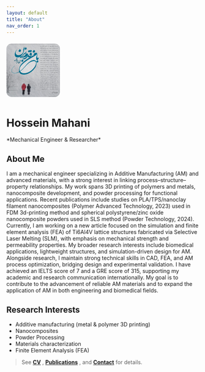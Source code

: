 ```yaml
---
layout: default
title: "About"
nav_order: 1
---
```


<img src="/assets/img/headshot.jpg" alt="Hossein Mahani" style="max-width:140px;border-radius:14px;margin:8px 0;">

<h1 id="hossein-name">Hossein Mahani</h1>
*Mechanical Engineer & Researcher*


<h2 id="about-me">About Me</h2>
<p class="justified-text"> I am a mechanical engineer specializing in Additive Manufacturing (AM) and advanced materials, with a strong interest in linking process–structure–property relationships. My work spans 3D printing of polymers and metals, nanocomposite development, and powder processing for functional applications. Recent publications include studies on PLA/TPS/nanoclay filament nanocomposites (Polymer Advanced Technology, 2023) used in FDM 3d-printing method and spherical polystyrene/zinc oxide nanocomposite powders used in SLS method (Powder Technology, 2024). Currently, I am working on a new article focused on the simulation and finite element analysis (FEA) of Ti6Al4V lattice structures fabricated via Selective Laser Melting (SLM), with emphasis on mechanical strength and permeability properties. My broader research interests include biomedical applications, lightweight structures, and simulation-driven design for AM. Alongside research, I maintain strong technical skills in CAD, FEA, and AM process optimization, bridging design and experimental validation. I have achieved an IELTS score of 7 and a GRE score of 315, supporting my academic and research communication internationally. My goal is to contribute to the advancement of reliable AM materials and to expand the application of AM in both engineering and biomedical fields. </p>


## Research Interests
- Additive manufacturing (metal & polymer 3D printing)  
- Nanocomposites  
- Powder Processing  
- Materials characterization  
- Finite Element Analysis (FEA)
  
   


> See  **[CV](/cv)** , **[Publications](/publications)** , and **[Contact](/contact)** for details.
